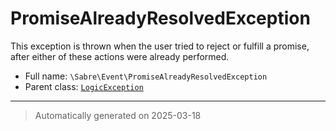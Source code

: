 
# PromiseAlreadyResolvedException

This exception is thrown when the user tried to reject or fulfill a promise,
after either of these actions were already performed.



* Full name: `\Sabre\Event\PromiseAlreadyResolvedException`
* Parent class: [`LogicException`](../../LogicException.md)






***
> Automatically generated on 2025-03-18
